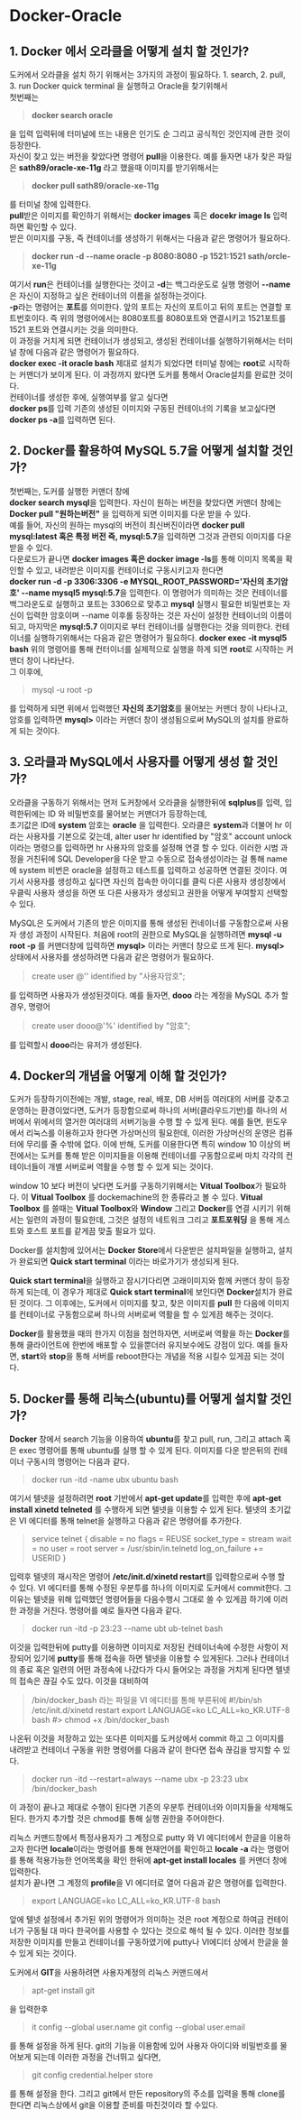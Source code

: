# Docker-Oracle
## 1. Docker 에서 오라클을 어떻게 설치 할 것인가?
도커에서 오라클을 설치 하기 위해서는 3가지의 과정이 필요하다. 1. search, 2. pull, 3. run
Docker quick terminal 을 실행하고 Oracle을 찾기위해서  
첫번째는      
>**docker search oracle** 


을 입력
입력뒤에 터미널에 뜨는 내용은 인기도 순 그리고 공식적인 것인지에 관한 것이 등장한다.  
자신이 찾고 있는 버전을 찾았다면 명령어 **pull**을 이용한다.
예를 들자면 내가 찾은 파일은 **sath89/oracle-xe-11g** 라고 했을때 이미지를 받기위해서는  
>**docker pull sath89/oracle-xe-11g**       


를 터미널 창에 입력한다.      
**pull**받은 이미지를 확인하기 위해서는 **docker images** 혹은 **docekr image ls** 입력하면 확인할 수 있다.     
받은 이미지를 구동, 즉 컨테이너를 생성하기 위해서는 다음과 같은 명령어가 필요하다.   
>**docker run -d --name oracle -p 8080:8080 -p 1521:1521 sath/orcle-xe-11g**        


여기서 **run**은 컨테이너를 실행한다는 것이고 **-d**는 백그라운도로 실행 명령어 **--name**은 자신이 지정하고 싶은 컨테이너의 이름을 설정하는것이다.    
**-p**라는 명령어는 **포트**를 의미한다. 앞의 포트는 자신의 포트이고 뒤의 포트는 연결할 포트번호이다. 즉 위의 명령어에서는 8080포트를 8080포트와 연결시키고 1521포트를 1521 포트와 연결시키는 것을 의미한다.    
이 과정을 거치게 되면 컨테이너가 생성되고, 생성된 컨테이너를 실행하기위해서는 터미널 창에 다음과 같은 명령어가 필요하다.      
**docker exec -it oracle bash** 
제대로 설치가 되었다면 터미널 창에는 **root**로 시작하는 커맨더가 보이게 된다. 이 과정까지 왔다면 도커를 통해서 Oracle설치를 완료한 것이다.  
컨테이너를 생성한 후에, 실행여부를 알고 싶다면  
**docker ps**를 입력 
기존의 생성된 이미지와 구동된 컨테이너의 기록을 보고싶다면 
**docker ps -a**를 입력하면 된다. 

## 2. Docker를 활용하여 MySQL 5.7을 어떻게 설치할 것인가?   
첫번째는, 도커를 실행한 커맨더 창에  
**docker search mysql**을 입력한다. 자신이 원하는 버전을 찾았다면 커맨더 창에는
**Docker pull "원하는버전"** 을 입력하게 되면 이미지를 다운 받을 수 있다.  
예를 들어, 자신의 원하는 mysql의 버전이 최신버진이라면 
**docker pull mysql:latest 혹은 특정 버전 즉, mysql:5.7**을 입력하면 그것과 관련되 이미지를 다운받을 수 있다.  
다운로드가 끝나면 **docker images 혹은 docker image -ls**를 통해 이미지 목록을 확인할 수 있고, 내려받은 이미지를 컨테이너로 구동시키고자 한다면  
**docker run -d -p 3306:3306 -e MYSQL_ROOT_PASSWORD='자신의 초기암호' --name mysql5 mysql:5.7**을 입력한다. 
이 명령어가 의미하는 것은 컨테이너를 백그라운도로 실행하고 포트는 3306으로 맞추고 **mysql** 실행시 필요한 비밀번호는 자신이 입력한 암호이며 --name 이후롤 등장하는 것은 자신이 설정한 컨테이너의 이름이 되고, 마지막은 **mysql:5.7** 이미지로 부터 컨테이너를 실행한다는 것을 의미한다. 
컨테이너를 실행하기위해서는 다음과 같은 명령어가 필요하다. 
**docker exec -it mysql5 bash** 
위의 명령어를 통해 컨터이너를 실제적으로 실행을 하게 되면 **root**로 시작하는 커맨더 창이 나타난다.  
그 이후에,  
>mysql -u root -p

를 입력하게 되면 위에서 입력했던 **자신의 초기암호**를 물어보는 커맨더 창이 나타나고, 
암호를 입력하면 **mysql>** 이라는 커맨더 창이 생성됨으로써 MySQL의 설치를 완료하게 되는 것이다.   

## 3. 오라클과 MySQL에서 사용자를 어떻게 생성 할 것인가?   
오라클을 구동하기 위해서는 먼저 도커창에서 오라클을 실행한뒤에 **sqlplus**를 입력, 입력한뒤에는 ID 와 비밀번호를 물어보는 커맨더가 등장하는데,  
초기값은 ID에 **system** 암호는 **oracle** 을 입력한다. 
오라클은 **system**과 더불어 hr 이라는 사용자를 기본으로 갖는데,  alter user hr identified by "암호" account unlock 이라는 명령으를 입력하면 hr 사용자의 암호를 설정해 연결 할 수 있다. 
이러한 시범 과정을 거친뒤에 SQL Developer을 다운 받고 수동으로 접속생성이라는 걸 통해 name에 system 비번은 oracle을 설정하고 테스트를 입력하고 성공하면 연결된 것이다. 여기서 사용자를 생성하고 싶다면 자신의 접속한 아이디를 클릭 다른 사용자 생성창에서 우클릭 사용자 생성을 하면 또 다른 사용자가 생성되고 권한을 어떻게 부여할지 선택할 수 있다. 

MySQL은 도커에서 기존의 받은 이미지를 통해 생성된 컨네이너를 구동함으로써 사용자 생성 과정이 시작된다. 처음에 root의 권한으로 MySQL을 실행하려면   **mysql -u root -p** 를 커맨더창에 입력하면 **mysql>** 이라는 커맨더 창으로 뜨게 된다.    **mysql>** 상태에서 사용자를 생성하려면 다음과 같은 명령어가 필요하다.    
>create user <user-name>@'<host>' identified by "사용자암호";  

를 입력하면 사용자가 생성된것이다. 
예를 들자면, **dooo** 라는 계정을 MySQL 추가 할 경우, 명령어
>create user dooo@'%' identified by "암호"; 

를 입력할시 **dooo**라는 유저가 생성된다. 

## 4. Docker의 개념을 어떻게 이해 할 것인가?
도커가 등장하기이전에는 개발, stage, real, 배포, DB 서버등 여러대의 서버를 갖추고 운영하는 환경이었다면, 도커가 등장함으로써 하나의 서버(클라우드기반)를 하나의 서버에서 위에서의 열거한 여러대의 서버기능을 수행 할 수 있게 된다. 예를 들면, 윈도우에서 리눅스를 이용하고자 한다면 가상머신의 필요한데, 이러한 가상머신의 운영은 컴퓨터에 무리를 줄 수밖에 없다. 이에 반해, 도커를 이용한다면 특히 window 10 이상의 버전에서는 도커를 통해 받은 이미지들을 이용해 컨테이너를 구동함으로써 마치 각각의 컨테이너들이 개별 서버로써 역활을 수행 할 수 있게 되는 것이다.    

window 10 보다 버전이 낮다면 도커를 구동하기위해서는 **Vitual Toolbox**가 필요하다. 이 **Vitual Toolbox** 를 dockemachine의 한 종류라고 볼 수 있다. **Vitual Toolbox** 를 쓸때는 **Vitual Toolbox**와 **Window** 그리고 **Docker**를 연결 시키기 위해서는 일련의 과정이 필요한데, 그것은 설정의 네트워크 그리고 **포트포워딩** 을 통해 게스트와 호스트 포트를 같게끔 맞출 필요가 있다.   

Docker를 설치함에 있어서는 **Docker Store**에서 다운받은 설치파일을 실행하고, 설치가 완료되면 **Quick start terminal** 이라는 바로가기가 생성되게 된다.    

**Quick start terminal**을 실행하고 잠시기다리면 고래이미지와 함께 커맨더 창이 등장하게 되는데, 이 경우가 제대로 **Quick start terminal**에 보인다면 **Docker**설치가 완료된 것이다. 그 이후에는, 도커에서 이미지를 찾고, 찾은 이미지를 **pull** 한 다음에 이미지를 컨테이너로 구동함으로써 하나의 서버로써 역활을 할 수 있게끔 해주는 것이다. 

**Docker**를 활용했을 때의 한가지 이점을 첨언하자면, 서버로써 역활을 하는 **Docker**를 통해 클라이언트에 한번에 배포할 수 있을뿐더러 유지보수에도 강점이 있다. 예를 들자면, **start**와 **stop**을 통해 서버를 reboot한다는 개념을 적용 시킬수 있게끔 되는 것이다. 

## 5. Docker를 통해 리눅스(ubuntu)를 어떻게 설치할 것인가?
**Docker** 창에서 search 기능을 이용하여 **ubuntu**를 찾고 pull, run, 그리고 attach 혹은 exec 명령어를 통해 ubuntu를 실행 할 수 있게 된다.
이미지를 다운 받은뒤의 컨테이너 구동시의 명령어는 다음과 같다. 
>docker run -itd -name ubx ubuntu bash    

여기서 텔넷을 설정하려면 **root** 기반에서 **apt-get update**를 입력한 후에 **apt-get install xinetd telneted** 를 수행하게 되면 텔넷을 이용할 수 있게 된다. 텔넷의 초기값은 VI 에디터를 통해 telnet을 실행하고 다음과 같은 명령어를 추가한다.  

>service telnet
{
    disable = no
    flags = REUSE
    socket_type = stream
    wait = no
    user = root
    server = /usr/sbin/in.telnetd
    log_on_failure += USERID
}


입력후 텔넷의 재시작은 명령어  **/etc/init.d/xinetd restart**를 입력함으로써 수행 할 수 있다. VI 에디터를 통해 수정된 우분투를 하나의 이미지로 도커에서 commit한다. 그 이유는 텔넷을 위해 입력했던 명령어들을 다음수행시 그대로 쓸 수 있게끔 하기에 이러한 과정을 거친다. 명령어를 예로 들자면 다음과 같다. 

>docker run -itd -p 23:23 --name ubt ub-telnet bash

이것을 입력한뒤에 putty를 이용하면 이미지로 저장된 컨테이너속에 수정한 사항이 저장되어 있기에 **putty**를 통해 접속을 하면 텔넷을 이용할 수 있게된다. 그러나 컨테이너의 종료 혹은 일련의 어떤 과정속에 나갔다가 다시 들어오는 과정을 거치게 된다면 텔넷의 접속은 끊길 수도 있다. 이것을 대비하여 
>/bin/docker_bash 라는 파일을 VI 에디터를 통해 부른뒤에 
#!/bin/sh
/etc/init.d/xinetd restart
export LANGUAGE=ko
LC_ALL=ko_KR.UTF-8 bash
#> chmod +x /bin/docker_bash


나온뒤 이것을 저장하고 있는 또다른 이미지를 도커상에서 commit 하고 그 이미지를 내려받고 컨테이너 구동을 위한 명령어를 다음과 같이 한다면 접속 끊김을 방지할 수 있다. 
> docker run -itd --restart=always --name ubx -p 23:23 ubx /bin/docker_bash


이 과정이 끝나고 제대로 수행이 된다면 기존의 우분투 컨테이너와 이미지들을 삭제해도 된다. 한가지 추가할 것은 chmod를 통해 실행 권한을 주어야한다.

리눅스 커맨드창에서 특정사용자가 그 계정으로 putty 와 VI 에디터에서 한글을 이용하고자 한다면 **locale**이라는 명령어를 통해 현재언어를 확인하고 **locale -a** 라는 명령어를 통해 적용가능한 언어목록을 확인 한뒤에 **apt-get install locales** 를 커맨더 창에 입력한다.   
설치가 끝나면 그 계정의 **profile**을 VI 에디터로 열어 다음과 같은 명령어를 입력한다. 

>export LANGUAGE=ko
LC_ALL=ko_KR.UTF-8 bash


앞에 텔넷 설정에서 추가된 위의 명령어가 의미하는 것은 root 계정으로 하여금 컨테이너가 구동될 대 마다 한국어를 사용할 수 있다는 것으로 해석 될 수 있다. 이러한 정보를 저장한 이미지를 만들고 컨테이너를 구동하였기에 putty나 VI에디터 상에서 한글을 쓸 수 있게 되는 것이다. 

도커에서 **GIT**을 사용하려면 사용자계정의 리눅스 커맨드에서 
> apt-get install git 

을 입력한후 
>it config --global user.name <github-username>
git config --global user.email <email>
  
를 통해 설정을 하게 된다. git의 기능을 이용함에 있어 사용자 아이디와 비밀번호를 물어보게 되는데 이러한 과정을 건너뛰고 싶다면,    
>git config credential.helper store

를 통해 설정을 한다. 그리고 git에서 만든 repository의 주소를 입력을 통해 clone를 한다면 리눅스상에서 git을 이용할 준비를 마친것이라 할 수있다. 
